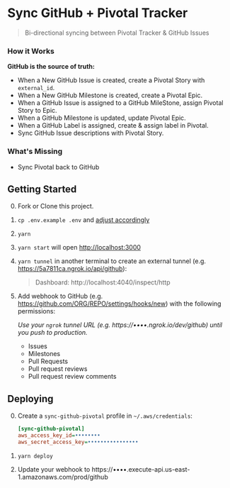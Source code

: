 # Sync GitHub + Pivotal Tracker

> Bi-directional syncing between Pivotal Tracker &amp; GitHub Issues

### How it Works

**GitHub is the source of truth:**

- When a New GitHub Issue is created, create a Pivotal Story with `external_id`.
- When a New GitHub Milestone is created, create a Pivotal Epic.
- When a GitHub Issue is assigned to a GitHub MileStone, assign Pivotal Story to Epic.
- When a GitHub Milestone is updated, update Pivotal Epic.
- When a GitHub Label is assigned, create & assign label in Pivotal.
- Sync GitHub Issue descriptions with Pivotal Story.

### What's Missing

- Sync Pivotal back to GitHub

## Getting Started

0. Fork or Clone this project.
1. `cp .env.example .env` and [adjust accordingly](/.env.example)
1. `yarn`
1. `yarn start` will open <http://localhost:3000>
1. `yarn tunnel` in another terminal to create an external tunnel (e.g. <https://5a7811ca.ngrok.io/api/github>):

   > Dashboard: http://localhost:4040/inspect/http

1. Add webhook to GitHub (e.g. https://github.com/ORG/REPO/settings/hooks/new) with the following permissions:

   _Use your `ngrok` tunnel URL (e.g. https://••••.ngrok.io/dev/github) until you push to production._

   - Issues
   - Milestones
   - Pull Requests
   - Pull request reviews
   - Pull request review comments

## Deploying

0. Create a `sync-github-pivotal` profile in `~/.aws/credentials`:

   ```ini
   [sync-github-pivotal]
   aws_access_key_id=••••••••
   aws_secret_access_key=••••••••••••••••
   ```

1. `yarn deploy`
1. Update your webhook to https://••••.execute-api.us-east-1.amazonaws.com/prod/github
